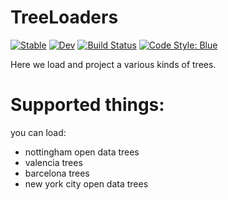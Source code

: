 # TreeLoaders
[![Stable](https://img.shields.io/badge/docs-stable-blue.svg)](https://SuperGrobi.github.io/TreeLoaders.jl/stable/)
[![Dev](https://img.shields.io/badge/docs-dev-blue.svg)](https://SuperGrobi.github.io/TreeLoaders.jl/dev/)
[![Build Status](https://github.com/SuperGrobi/TreeLoaders.jl/actions/workflows/CI.yml/badge.svg?branch=main)](https://github.com/SuperGrobi/TreeLoaders.jl/actions/workflows/CI.yml?query=branch%3Amain)
[![Code Style: Blue](https://img.shields.io/badge/code%20style-blue-4495d1.svg)](https://github.com/invenia/BlueStyle)

Here we load and project a various kinds of trees.

# Supported things:
you can load:
- nottingham open data trees
- valencia trees
- barcelona trees
- new york city open data trees